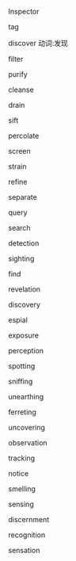 Inspector

tag

discover 动词:发现

filter

purify

cleanse

drain

sift

percolate

screen

strain

refine

separate

query

search

detection

sighting

find

revelation

discovery

espial

exposure

perception

spotting

sniffing

unearthing

ferreting

uncovering

observation

tracking

notice

smelling

sensing

discernment

recognition

sensation